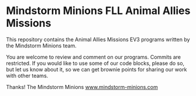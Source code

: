 # Mindstorm Minions FLL Animal Allies Missions

This repository contains the Animal Allies Missions EV3 programs
written by the Mindstorm Minions team.

You are welcome to review and comment on our programs. Commits
are restricted. If you would like to use some of our code blocks,
please do so, but let us know about it, so we can get brownie points
for sharing our work with other teams.

Thanks!
The Mindstorm Minions
www.mindstorm-minions.com
